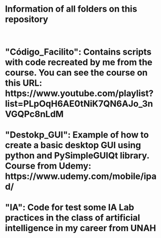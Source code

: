 <h1>
Information of all folders on this repository
<h1>

<br>
"Código_Facilito": Contains scripts with code recreated by me from the course. You can see the course on this URL: https://www.youtube.com/playlist?list=PLpOqH6AE0tNiK7QN6AJo_3nVGQPc8nLdM
<br>

<br>
"Destokp_GUI": Example of how to create a basic desktop GUI using python and PySimpleGUIQt library. Course from Udemy: https://www.udemy.com/mobile/ipad/
<br>

<br>
"IA": Code for test some IA Lab practices in the class of artificial intelligence in my career from UNAH
<br>